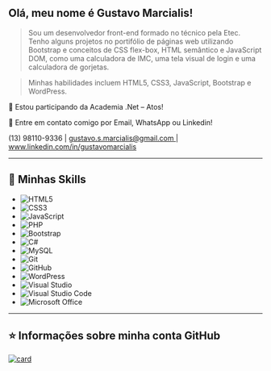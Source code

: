 ## Olá, meu nome é <strong>Gustavo Marcialis!</strong> 
  
 > Sou um desenvolvedor front-end formado no técnico pela Etec. Tenho alguns projetos no portifólio de páginas web utilizando Bootstrap e conceitos de CSS flex-box, HTML semântico e JavaScript DOM, como uma calculadora de IMC, uma tela visual de login e uma calculadora de gorjetas.
  
  > Minhas habilidades incluem HTML5, CSS3, JavaScript, Bootstrap e WordPress.
  
 🔭 Estou participando da Academia .Net – Atos! 
  
 💬 Entre em contato comigo por Email, WhatsApp ou Linkedin! 

(13) 98110-9336  |  [ gustavo.s.marcialis@gmail.com ](mailto:gustavo.s.marcialis@gmail.com)  |    [ www.linkedin.com/in/gustavomarcialis ](http://www.linkedin.com/in/gustavomarcialis)
  
 ---- 
 
 ## 🚀 Minhas Skills 
 
 - ![HTML5](https://img.shields.io/badge/html5-%23E34F26.svg?style=for-the-badge&logo=html5&logoColor=white)
 - ![CSS3](https://img.shields.io/badge/css3-%231572B6.svg?style=for-the-badge&logo=css3&logoColor=white)
 - ![JavaScript](https://img.shields.io/badge/javascript-%23323330.svg?style=for-the-badge&logo=javascript&logoColor=%23F7DF1E)
 - ![PHP](https://img.shields.io/badge/php-%23777BB4.svg?style=for-the-badge&logo=php&logoColor=white)
 - ![Bootstrap](https://img.shields.io/badge/bootstrap-%23563D7C.svg?style=for-the-badge&logo=bootstrap&logoColor=white)
 - ![C#](https://img.shields.io/badge/c%23-%23239120.svg?style=for-the-badge&logo=c-sharp&logoColor=white)
 - ![MySQL](https://img.shields.io/badge/mysql-%2300f.svg?style=for-the-badge&logo=mysql&logoColor=white)
 - ![Git](https://img.shields.io/badge/git-%23F05033.svg?style=for-the-badge&logo=git&logoColor=white)
 - ![GitHub](https://img.shields.io/badge/github-%23121011.svg?style=for-the-badge&logo=github&logoColor=white)
 - ![WordPress](https://img.shields.io/badge/WordPress-%23117AC9.svg?style=for-the-badge&logo=WordPress&logoColor=white)
 - ![Visual Studio](https://img.shields.io/badge/Visual%20Studio-5C2D91.svg?style=for-the-badge&logo=visual-studio&logoColor=white)
 - ![Visual Studio Code](https://img.shields.io/badge/Visual%20Studio%20Code-0078d7.svg?style=for-the-badge&logo=visual-studio-code&logoColor=white)
 - ![Microsoft Office](https://img.shields.io/badge/Microsoft_Office-D83B01?style=for-the-badge&logo=microsoft-office&logoColor=white)
  
 --- 
  
 ## ⭐ Informações sobre minha conta GitHub 
[![card](https://github-readme-stats.vercel.app/api?username=gustavo-marcialis&theme=highcontrast&show_icons=true)](https://github.com/anuraghazra/github-readme-stats)
